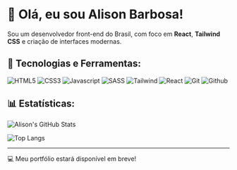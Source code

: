 # 🌟 Olá, eu sou Alison Barbosa!

Sou um desenvolvedor front-end do Brasil, com foco em **React**, **Tailwind CSS** e criação de interfaces modernas.

## 🚀 Tecnologias e Ferramentas:
<div>
<img src="https://img.icons8.com/?size=100&id=20909&format=png&color=000000" alt="HTML5"/>
<img src="https://img.icons8.com/?size=100&id=21278&format=png&color=000000" alt="CSS3"/>
<img src="https://img.icons8.com/?size=100&id=108784&format=png&color=000000" alt="Javascript"/>
<img src="https://img.icons8.com/?size=100&id=vEiU8UeAmv0x&format=png&color=000000" alt="SASS"/>
<img src="https://img.icons8.com/?size=100&id=x7XMNGh2vdqA&format=png&color=000000" alt="Tailwind"/>
<img src="https://img.icons8.com/?size=100&id=123603&format=png&color=000000" alt="React"/>
<img src="https://img.icons8.com/?size=100&id=20906&format=png&color=000000" alt="Git"/>
<img src="https://img.icons8.com/?size=100&id=3tC9EQumUAuq&format=png&color=000000" alt="Github"/>
</div>

## 📊 Estatísticas:
![Alison's GitHub Stats](https://github-readme-stats.vercel.app/api?username=alisonnbarbosaa&show_icons=true&theme=radical&count_private=true)

![Top Langs](https://github-readme-stats.vercel.app/api/top-langs/?username=alisonnbarbosaa&layout=compact&theme=radical)

---

💻 Meu portfólio estará disponível em breve!
